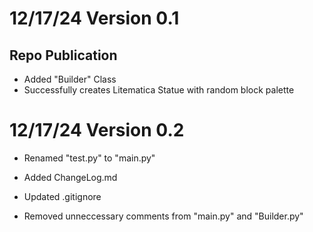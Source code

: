 # 12/17/24 Version 0.1
## Repo Publication

- Added "Builder" Class
- Successfully creates Litematica Statue with random block palette

# 12/17/24 Version 0.2

- Renamed "test.py" to "main.py"
- Added ChangeLog.md
- Updated .gitignore

- Removed unneccessary comments from "main.py" and "Builder.py"